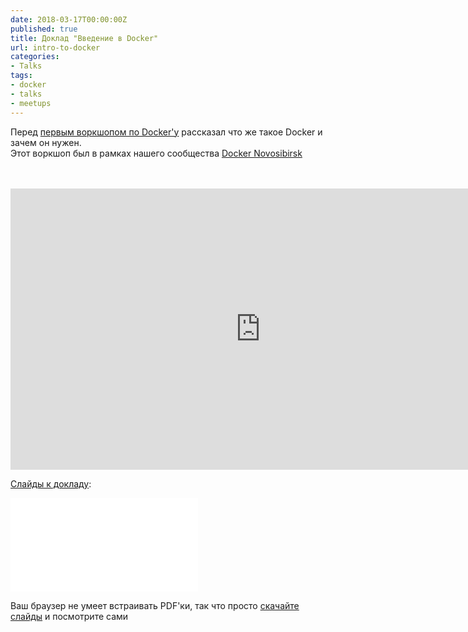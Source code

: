 ```yaml
---
date: 2018-03-17T00:00:00Z
published: true
title: Доклад "Введение в Docker"
url: intro-to-docker
categories:
- Talks
tags:
- docker
- talks
- meetups
---
```


Перед [первым воркшопом по Docker'у](https://www.meetup.com/Docker-Novosibirsk/events/247764280/) рассказал что же такое Docker и зачем он нужен.<br />Этот воркшоп был в рамках нашего сообщества [Docker Novosibirsk](https://www.meetup.com/Docker-Novosibirsk/)
<!--more-->
<br />
<br />
<iframe width="800" height="450" src="https://www.youtube.com/embed/lUJuXrIcsyg" frameborder="0" allow="autoplay; encrypted-media" allowfullscreen></iframe>

[Слайды к докладу](/slides/intro-to-docker.pdf):

<object data="/slides/intro-to-docker.pdf" type="application/pdf" width="800px" height="510px">
    <embed src="/slides/intro-to-docker.pdf" type="application/pdf">
        <p>Ваш браузер не умеет встраивать PDF'ки, так что просто <a href="/slides/intro-to-docker.pdf">скачайте слайды</a> и посмотрите сами</p>
    </embed>
</object>
